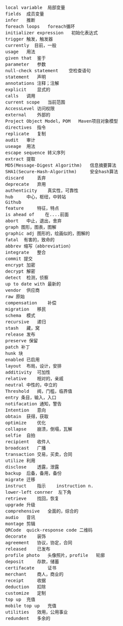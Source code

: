 <pre>
local variable  局部变量
fields  成员变量
infer   推断
foreach loops   foreach循环
initializer expression   初始化表达式
trigger 触发，触发器
currently  目前，一般
usage   用法
given that  鉴于
parameter   参数
null-check statement    空检查语句
statement   声明
annotations 注释；注解
explicit    显式的
calls   调用
current scope   当前范围
AccessLevel 访问权限
external    外部的
Project Object Model，POM   Maven项目对象模型
directives  指令
replicate   复制
audit   审计
useage  用法
escape sequence 转义序列
extract 提取
MD5(Message-Digest Algorithm)   信息摘要算法
SHA1(Secure-Hash-Algorithm)     安全hash算法
discard     丢弃
deprecate   弃用
authenticity    真实性，可靠性
hub     中心，枢纽，中转站
Github
feature     特征，特点
is ahead of    在....前面
abort   中止，退出，舍弃
graph 图形，图表，图解
graphic adj 图形的，绘画似的，图解的
fatal  有害的，致命的
abbrev 缩写（abbreviation）
integrate   整合
commit 提交
encrypt 加密
decrypt 解密
detect  检测，侦察
up to date with 最新的
vendor  供应商
raw 原始
compensation    补偿
migration   移民
schema  模式
recursive   递归
stash   藏，窝
release 发布
preserve 保留
patch 补丁
hunk 块
enabled 已启用
layout  布局，设计，安排
additivity  可加性
relative    相对的，亲戚
neutral 中性的，中立的  
Threshold   阀，门槛，临界值
entry 条目，输入，入口
notifacation 通知，警告
Intention   意向
obtain  获得，获取
optimize    优化
collapse    崩溃，倒塌，瓦解
selfie  自拍
recipient   收件人
broadcast   广播
transaction 交易，买卖，合同
utilize 利用
disclose    透露，泄露
backup  后备，备用，备份
migrate 迁移
instruct    指示    instruction n.
lower-left conrner  左下角
retrieve    找回，恢复
upgrade 升级
comprehensive   全面的，综合的
audio   音讯
montage 剪辑
QRCode  quick-response code 二维码
decorate    装饰
agreement   协议，协定，合同
released    已发布
profile photo   头像照片，profile   轮廓
deposit     存款，储蓄
certifacate     证书
merchant    商人，商业的
receipt     收据
deduction   扣除
customize   定制
top up  充值
mobile top up   充值
utilities   效用，公用事业
redundent   多余的
</pre>
